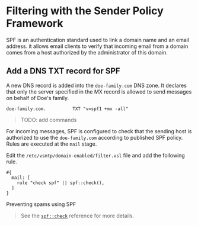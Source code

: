 # Filtering with the Sender Policy Framework

SPF is an authentication standard used to link a domain name and an email address. it allows email clients to verify that incoming email from a domain comes from a host authorized by the administrator of this domain.

## Add a DNS TXT record for SPF

A new DNS record is added into the `doe-family.com` DNS zone. It declares that only the server specified in the MX record is allowed to send messages on behalf of Doe's family.

```shell
doe-family.com.          TXT "v=spf1 +mx -all"
```

> TODO: add commands

For incoming messages, SPF is configured to check that the sending host is authorized to use the `doe-family.com` according to published SPF policy. Rules are executed at the `mail` stage.

Edit the `/etc/vsmtp/domain-enabled/filter.vsl` file and add the following rule.

```
#{
  mail: [
    rule "check spf" || spf::check(),
  ]
}
```

<p class="ann"> Preventing spams using SPF </p>

> See the [`spf::check`][check_spf_fn_ref] reference for more details.

[check_spf_fn_ref]: ../../ref/vSL/api/fn::global::spf.md
